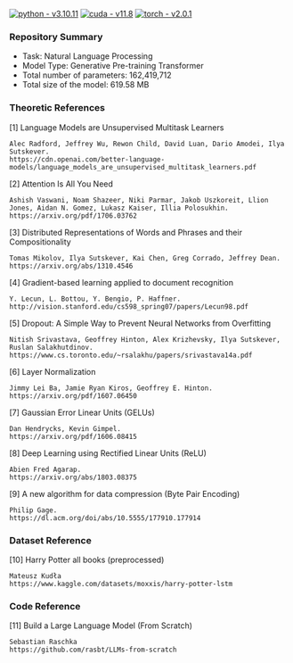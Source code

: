 [![python - v3.10.11](https://img.shields.io/static/v1?label=python&message=v3.10.11&color=blue&logo=python&logoColor=white)](https://)
[![cuda - v11.8](https://img.shields.io/static/v1?label=cuda&message=v23.7.3&color=green&logo=nvidia&logoColor=white)](https://)
[![torch - v2.0.1](https://img.shields.io/static/v1?label=torch&message=v2.0.1&color=orange&logo=pytorch&logoColor=white)](https://)

### Repository Summary ###
- Task: Natural Language Processing
- Model Type: Generative Pre-training Transformer
- Total number of parameters: 162,419,712
- Total size of the model: 619.58 MB

### Theoretic References ###

[1] Language Models are Unsupervised Multitask Learners

    Alec Radford, Jeffrey Wu, Rewon Child, David Luan, Dario Amodei, Ilya Sutskever.
    https://cdn.openai.com/better-language-models/language_models_are_unsupervised_multitask_learners.pdf

[2] Attention Is All You Need

    Ashish Vaswani, Noam Shazeer, Niki Parmar, Jakob Uszkoreit, Llion Jones, Aidan N. Gomez, Lukasz Kaiser, Illia Polosukhin.
    https://arxiv.org/pdf/1706.03762
    
[3] Distributed Representations of Words and Phrases and their Compositionality

    Tomas Mikolov, Ilya Sutskever, Kai Chen, Greg Corrado, Jeffrey Dean.
    https://arxiv.org/abs/1310.4546
    
[4] Gradient-based learning applied to document recognition

    Y. Lecun, L. Bottou, Y. Bengio, P. Haffner.
    http://vision.stanford.edu/cs598_spring07/papers/Lecun98.pdf
    
[5] Dropout: A Simple Way to Prevent Neural Networks from Overfitting

    Nitish Srivastava, Geoffrey Hinton, Alex Krizhevsky, Ilya Sutskever, Ruslan Salakhutdinov.
    https://www.cs.toronto.edu/~rsalakhu/papers/srivastava14a.pdf
    
[6] Layer Normalization

    Jimmy Lei Ba, Jamie Ryan Kiros, Geoffrey E. Hinton.
    https://arxiv.org/pdf/1607.06450
    
[7] Gaussian Error Linear Units (GELUs)

    Dan Hendrycks, Kevin Gimpel.
    https://arxiv.org/pdf/1606.08415
    
[8] Deep Learning using Rectified Linear Units (ReLU)

    Abien Fred Agarap.
    https://arxiv.org/abs/1803.08375
    
[9] A new algorithm for data compression (Byte Pair Encoding)

    Philip Gage.
    https://dl.acm.org/doi/abs/10.5555/177910.177914

### Dataset Reference ###
[10] Harry Potter all books (preprocessed)

    Mateusz Kudła
    https://www.kaggle.com/datasets/moxxis/harry-potter-lstm
    
### Code Reference ### 
[11] Build a Large Language Model (From Scratch)

    Sebastian Raschka 
    https://github.com/rasbt/LLMs-from-scratch
